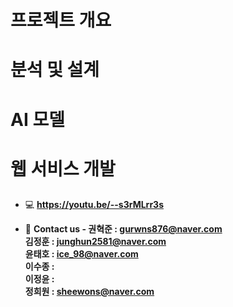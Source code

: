 # 프로젝트 개요
  
  
# 분석 및 설계

# AI 모델

# 웹 서비스 개발

## 
- 💻 **https://youtu.be/--s3rMLrr3s**

- 📮  **Contact us - 권혁준 : gurwns876@naver.com  
                     김정훈 : junghun2581@naver.com  
                     윤태호 : ice_98@naver.com  
                     이수종 :   
                     이정윤 :   
                     정희원 : sheewons@naver.com**
